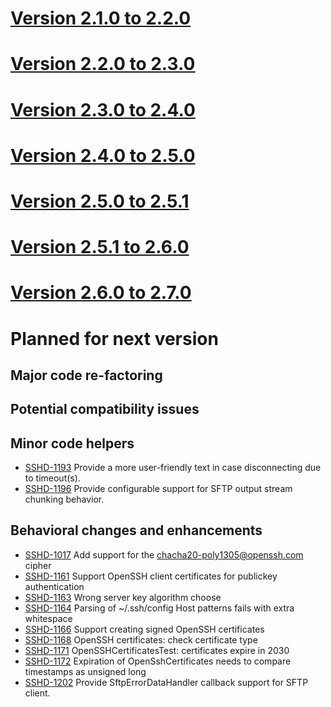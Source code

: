 # [Version 2.1.0 to 2.2.0](./docs/changes/2.2.0.md)

# [Version 2.2.0 to 2.3.0](./docs/changes/2.3.0.md)

# [Version 2.3.0 to 2.4.0](./docs/changes/2.4.0.md)

# [Version 2.4.0 to 2.5.0](./docs/changes/2.5.0.md)

# [Version 2.5.0 to 2.5.1](./docs/changes/2.5.1.md)

# [Version 2.5.1 to 2.6.0](./docs/changes/2.6.0.md)

# [Version 2.6.0 to 2.7.0](./docs/changes/2.7.0.md)

# Planned for next version

## Major code re-factoring

## Potential compatibility issues

## Minor code helpers

* [SSHD-1193](https://issues.apache.org/jira/browse/SSHD-1193) Provide a more user-friendly text in case disconnecting due to timeout(s).
* [SSHD-1196](https://issues.apache.org/jira/browse/SSHD-1196) Provide configurable support for SFTP output stream chunking behavior.

## Behavioral changes and enhancements

* [SSHD-1017](https://issues.apache.org/jira/browse/SSHD-1017) Add support for the chacha20-poly1305@openssh.com cipher
* [SSHD-1161](https://issues.apache.org/jira/browse/SSHD-1161) Support OpenSSH client certificates for publickey authentication
* [SSHD-1163](https://issues.apache.org/jira/browse/SSHD-1163) Wrong server key algorithm choose
* [SSHD-1164](https://issues.apache.org/jira/browse/SSHD-1164) Parsing of ~/.ssh/config Host patterns fails with extra whitespace
* [SSHD-1166](https://issues.apache.org/jira/browse/SSHD-1166) Support creating signed OpenSSH certificates
* [SSHD-1168](https://issues.apache.org/jira/browse/SSHD-1168) OpenSSH certificates: check certificate type
* [SSHD-1171](https://issues.apache.org/jira/browse/SSHD-1171) OpenSSHCertificatesTest: certificates expire in 2030
* [SSHD-1172](https://issues.apache.org/jira/browse/SSHD-1172) Expiration of OpenSshCertificates needs to compare timestamps as unsigned long
* [SSHD-1202](https://issues.apache.org/jira/browse/SSHD-1202) Provide SftpErrorDataHandler callback support for SFTP client.
